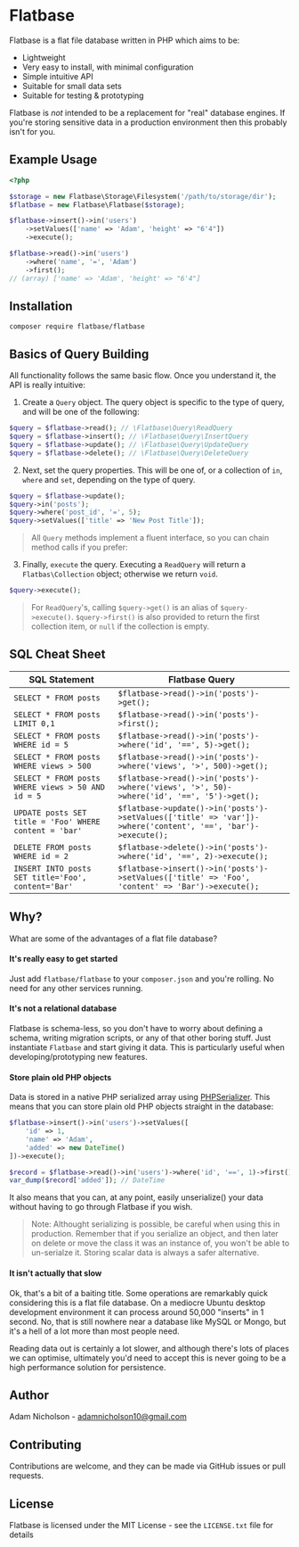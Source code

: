 # Flatbase

Flatbase is a flat file database written in PHP which aims to be:

- Lightweight
- Very easy to install, with minimal configuration
- Simple intuitive API
- Suitable for small data sets
- Suitable for testing & prototyping

Flatbase is *not* intended to be a replacement for "real" database engines. If you're storing sensitive data in a production environment then this probably isn't for you.

## Example Usage

```php
<?php

$storage = new Flatbase\Storage\Filesystem('/path/to/storage/dir');
$flatbase = new Flatbase\Flatbase($storage);

$flatbase->insert()->in('users')
    ->setValues(['name' => 'Adam', 'height' => "6'4"])
    ->execute();

$flatbase->read()->in('users')
    ->where('name', '=', 'Adam')
    ->first();
// (array) ['name' => 'Adam', 'height' => "6'4"]

```
    
## Installation

    composer require flatbase/flatbase
    
## Basics of Query Building

All functionality follows the same basic flow. Once you understand it, the API is really intuitive:

1) Create a `Query` object. The query object is specific to the type of query, and will be one of the following:

```php
$query = $flatbase->read(); // \Flatbase\Query\ReadQuery
$query = $flatbase->insert(); // \Flatbase\Query\InsertQuery
$query = $flatbase->update(); // \Flatbase\Query\UpdateQuery
$query = $flatbase->delete(); // \Flatbase\Query\DeleteQuery
```

2) Next, set the query properties. This will be one of, or a collection of `in`, `where` and `set`, depending on the type of query.

```php
$query = $flatbase->update();
$query->in('posts');
$query->where('post_id', '=', 5);
$query->setValues(['title' => 'New Post Title']);
```

> All `Query` methods implement a fluent interface, so you can chain method calls if you prefer:

3) Finally, `execute` the query. Executing a `ReadQuery` will return a `Flatbas\Collection` object; otherwise we return `void`.

```php
$query->execute();
```

> For `ReadQuery`'s, calling `$query->get()` is an alias of `$query->execute()`. `$query->first()` is also provided to return the first collection item, or `null` if the collection is empty.

## SQL Cheat Sheet

SQL Statement | Flatbase Query
--- | ---
`SELECT * FROM posts` | `$flatbase->read()->in('posts')->get();`
`SELECT * FROM posts LIMIT 0,1` | `$flatbase->read()->in('posts')->first();`
`SELECT * FROM posts WHERE id = 5` | `$flatbase->read()->in('posts')->where('id', '==', 5)->get();`
`SELECT * FROM posts WHERE views > 500` | `$flatbase->read()->in('posts')->where('views', '>', 500)->get();`
`SELECT * FROM posts WHERE views > 50 AND id = 5` | `$flatbase->read()->in('posts')->where('views', '>', 50)->where('id', '==', '5')->get();`
`UPDATE posts SET title = 'Foo' WHERE content = 'bar'` | `$flatbase->update()->in('posts')->setValues(['title' => 'var'])->where('content', '==', 'bar')->execute();`
`DELETE FROM posts WHERE id = 2` | `$flatbase->delete()->in('posts')->where('id', '==', 2)->execute();`
`INSERT INTO posts SET title='Foo', content='Bar'` | `$flatbase->insert()->in('posts')->setValues(['title' => 'Foo', 'content' => 'Bar')->execute();`

## Why?

What are some of the advantages of a flat file database?

#### It's really easy to get started
Just add `flatbase/flatbase` to your `composer.json` and you're rolling. No need for any other services running.

#### It's not a relational database
Flatbase is schema-less, so you don't have to worry about defining a schema, writing migration scripts, or any of that other boring stuff. Just instantiate `Flatbase` and start giving it data. This is particularly useful when developing/prototyping new features.

#### Store plain old PHP objects
Data is stored in a native PHP serialized array using [PHPSerializer](https://github.com/adamnicholson/php-serializer). This means that you can store plain old PHP objects straight in the database:

```php
$flatbase->insert()->in('users')->setValues([
    'id' => 1,
    'name' => 'Adam',
    'added' => new DateTime()
])->execute();

$record = $flatbase->read()->in('users')->where('id', '==', 1)->first();
var_dump($record['added']); // DateTime
```
    
It also means that you can, at any point, easily unserialize() your data without having to go through Flatbase if you wish. 
> Note: Althought serializing is possible, be careful when using this in production. Remember that if you serialize an object, and then later on delete or move the class it was an instance of, you won't be able to un-serialze it. Storing scalar data is always a safer alternative.
    
#### It isn't actually that slow

Ok, that's a bit of a baiting title. Some operations are remarkably quick considering this is a flat file database. On a mediocre Ubuntu desktop development environment it can process around 50,000 "inserts" in 1 second. No, that is still nowhere near a database like MySQL or Mongo, but it's a hell of a lot more than most people need. 

Reading data out is certainly a lot slower, and although there's lots of places we can optimise, ultimately you'd need to accept this is never going to be a high performance solution for persistence.

## Author

Adam Nicholson - adamnicholson10@gmail.com

## Contributing

Contributions are welcome, and they can be made via GitHub issues or pull requests.

## License

Flatbase is licensed under the MIT License - see the `LICENSE.txt` file for details
